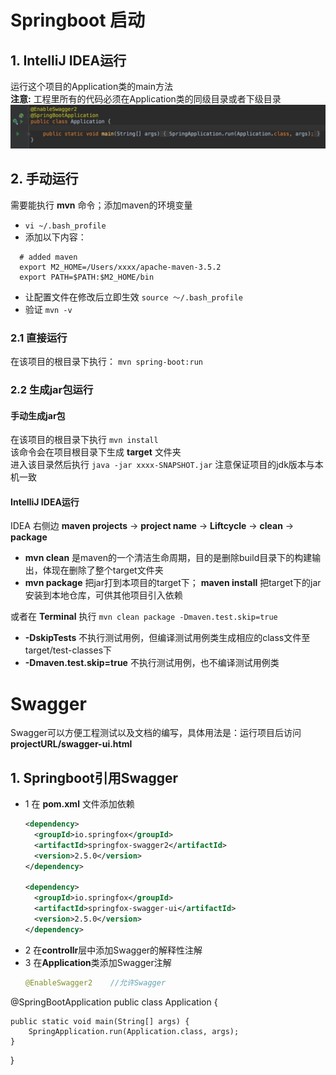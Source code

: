 # Springboot 启动

## 1. IntelliJ IDEA运行
运行这个项目的Application类的main方法 <br/>
**注意:** 工程里所有的代码必须在Application类的同级目录或者下级目录
 ![springbootStart_1](https://raw.githubusercontent.com/XianZhou/Jotting/master/img/Tips/SpringbootNote/springbootStart_1.png)

## 2. 手动运行
需要能执行 **mvn** 命令；添加maven的环境变量 <br/>
  * ```vi ~/.bash_profile```
  * 添加以下内容：
  ```
    # added maven
    export M2_HOME=/Users/xxxx/apache-maven-3.5.2
    export PATH=$PATH:$M2_HOME/bin
  ```
  * 让配置文件在修改后立即生效 ```source ～/.bash_profile```
  * 验证 ```mvn -v```

### 2.1 直接运行
在该项目的根目录下执行： ```mvn spring-boot:run```
### 2.2 生成jar包运行
#### 手动生成jar包
在该项目的根目录下执行 ```mvn install``` <br/>
该命令会在项目根目录下生成 **target** 文件夹 <br/>
 进入该目录然后执行 ```java -jar xxxx-SNAPSHOT.jar``` 注意保证项目的jdk版本与本机一致

#### IntelliJ IDEA运行
IDEA 右侧边 **maven projects** -> **project name** -> **Liftcycle** -> **clean** -> **package** <br/>
  * **mvn clean** 是maven的一个清洁生命周期，目的是删除build目录下的构建输出，体现在删除了整个target文件夹
  * **mvn package** 把jar打到本项目的target下； **maven install** 把target下的jar安装到本地仓库，可供其他项目引入依赖

或者在 **Terminal** 执行 ```mvn clean package -Dmaven.test.skip=true``` <br/>
  * **-DskipTests** 不执行测试用例，但编译测试用例类生成相应的class文件至target/test-classes下
  * **-Dmaven.test.skip=true** 不执行测试用例，也不编译测试用例类

# Swagger
Swagger可以方便工程测试以及文档的编写，具体用法是：运行项目后访问 **projectURL/swagger-ui.html**
## 1. Springboot引用Swagger
* 1 在 **pom.xml** 文件添加依赖
  ```xml
  <dependency>
    <groupId>io.springfox</groupId>
    <artifactId>springfox-swagger2</artifactId>
    <version>2.5.0</version>
  </dependency>

  <dependency>
    <groupId>io.springfox</groupId>
    <artifactId>springfox-swagger-ui</artifactId>
    <version>2.5.0</version>
  </dependency>
  ```
* 2 在**controllr**层中添加Swagger的解释性注解
* 3 在**Application**类添加Swagger注解
  ```java
  @EnableSwagger2    //允许Swagger
@SpringBootApplication
public class Application {

    public static void main(String[] args) {
        SpringApplication.run(Application.class, args);
    }
}
  ```
